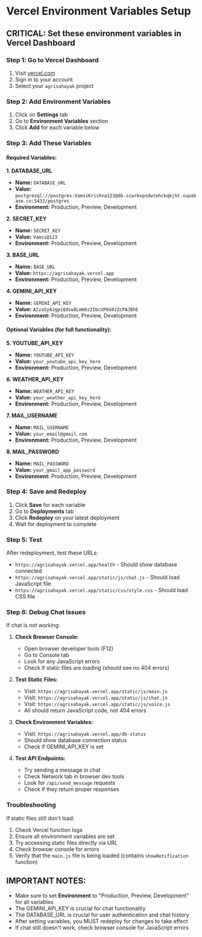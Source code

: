 # Vercel Environment Variables Setup

## **CRITICAL: Set these environment variables in Vercel Dashboard**

### Step 1: Go to Vercel Dashboard
1. Visit [vercel.com](https://vercel.com)
2. Sign in to your account
3. Select your `agrisahayak` project

### Step 2: Add Environment Variables
1. Click on **Settings** tab
2. Go to **Environment Variables** section
3. Click **Add** for each variable below

### Step 3: Add These Variables

#### **Required Variables:**

**1. DATABASE_URL**
- **Name:** `DATABASE_URL`
- **Value:** `postgresql://postgres:VamsiKrishna123@db.scwrkxpsdwtehckqbjht.supabase.co:5432/postgres`
- **Environment:** Production, Preview, Development

**2. SECRET_KEY**
- **Name:** `SECRET_KEY`
- **Value:** `Vamsi@123`
- **Environment:** Production, Preview, Development

**3. BASE_URL**
- **Name:** `BASE_URL`
- **Value:** `https://agrisahayak.vercel.app`
- **Environment:** Production, Preview, Development

**4. GEMINI_API_KEY**
- **Name:** `GEMINI_API_KEY`
- **Value:** `AIzaSyAJgpiQdsw8LmH8z2IbcUP0d4zZcPAJBhE`
- **Environment:** Production, Preview, Development

#### **Optional Variables (for full functionality):**

**5. YOUTUBE_API_KEY**
- **Name:** `YOUTUBE_API_KEY`
- **Value:** `your_youtube_api_key_here`
- **Environment:** Production, Preview, Development

**6. WEATHER_API_KEY**
- **Name:** `WEATHER_API_KEY`
- **Value:** `your_weather_api_key_here`
- **Environment:** Production, Preview, Development

**7. MAIL_USERNAME**
- **Name:** `MAIL_USERNAME`
- **Value:** `your_email@gmail.com`
- **Environment:** Production, Preview, Development

**8. MAIL_PASSWORD**
- **Name:** `MAIL_PASSWORD`
- **Value:** `your_gmail_app_password`
- **Environment:** Production, Preview, Development

### Step 4: Save and Redeploy
1. Click **Save** for each variable
2. Go to **Deployments** tab
3. Click **Redeploy** on your latest deployment
4. Wait for deployment to complete

### Step 5: Test
After redeployment, test these URLs:
- `https://agrisahayak.vercel.app/health` - Should show database connected
- `https://agrisahayak.vercel.app/static/js/chat.js` - Should load JavaScript file
- `https://agrisahayak.vercel.app/static/css/style.css` - Should load CSS file

### Step 6: Debug Chat Issues
If chat is not working:

1. **Check Browser Console:**
   - Open browser developer tools (F12)
   - Go to Console tab
   - Look for any JavaScript errors
   - Check if static files are loading (should see no 404 errors)

2. **Test Static Files:**
   - Visit: `https://agrisahayak.vercel.app/static/js/main.js`
   - Visit: `https://agrisahayak.vercel.app/static/js/chat.js`
   - Visit: `https://agrisahayak.vercel.app/static/js/voice.js`
   - All should return JavaScript code, not 404 errors

3. **Check Environment Variables:**
   - Visit: `https://agrisahayak.vercel.app/db-status`
   - Should show database connection status
   - Check if GEMINI_API_KEY is set

4. **Test API Endpoints:**
   - Try sending a message in chat
   - Check Network tab in browser dev tools
   - Look for `/api/send_message` requests
   - Check if they return proper responses

### Troubleshooting
If static files still don't load:
1. Check Vercel function logs
2. Ensure all environment variables are set
3. Try accessing static files directly via URL
4. Check browser console for errors
5. Verify that the `main.js` file is being loaded (contains `showNotification` function)

## **IMPORTANT NOTES:**
- Make sure to set **Environment** to "Production, Preview, Development" for all variables
- The GEMINI_API_KEY is crucial for chat functionality
- The DATABASE_URL is crucial for user authentication and chat history
- After setting variables, you MUST redeploy for changes to take effect
- If chat still doesn't work, check browser console for JavaScript errors 